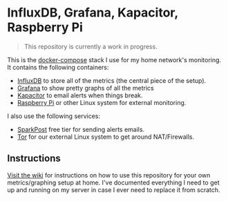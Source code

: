 # InfluxDB, Grafana, Kapacitor, Raspberry Pi

> This repository is currently a work in progress.

This is the [docker-compose](https://docs.docker.com/compose/) stack I use for my home network's monitoring. It contains
the following containers:

* [InfluxDB](https://docs.influxdata.com/influxdb/) to store all of the metrics (the central piece of the setup).
* [Grafana](http://grafana.org/) to show pretty graphs of all the metrics
* [Kapacitor](https://docs.influxdata.com/kapacitor/) to email alerts when things break.
* [Raspberry Pi](https://robpol86.com/raspberry_pi_project_fi.html) or other Linux system for external monitoring.

I also use the following services:

* [SparkPost](https://www.sparkpost.com/pricing/) free tier for sending alerts emails.
* [Tor](https://www.torproject.org/) for our external Linux system to get around NAT/Firewalls.

## Instructions

[Visit the wiki](https://github.com/Robpol86/influxdb/wiki) for instructions on how to use this repository for your own
metrics/graphing setup at home. I've documented everything I need to get up and running on my server in case I ever need
to replace it from scratch.

